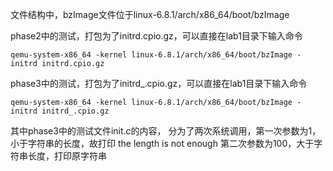 文件结构中，bzImage文件位于linux-6.8.1/arch/x86_64/boot/bzImage

phase2中的测试，打包为了initrd.cpio.gz，可以直接在lab1目录下输入命令

    qemu-system-x86_64 -kernel linux-6.8.1/arch/x86_64/boot/bzImage -initrd initrd.cpio.gz

phase3中的测试，打包为了initrd_.cpio.gz，可以直接在lab1目录下输入命令

    qemu-system-x86_64 -kernel linux-6.8.1/arch/x86_64/boot/bzImage -initrd initrd_.cpio.gz

其中phase3中的测试文件init.c的内容，
分为了两次系统调用，第一次参数为1，小于字符串的长度，故打印
the length is not enough
第二次参数为100，大于字符串长度，打印原字符串

